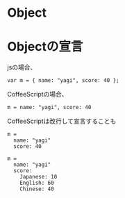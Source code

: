 # Object

# Objectの宣言
jsの場合、
```
var m = { name: "yagi", score: 40 };
```

CoffeeScriptの場合、
```
m = name: "yagi", score: 40
```

CoffeeScriptは改行して宣言することも
```
m =
  name: "yagi"
  score: 40

m =
  name: "yagi"
  score:
    Japanese: 10
    English: 60
    Chinese: 40
```